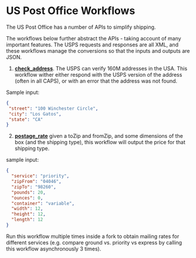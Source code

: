 # US Post Office Workflows

The US Post Office has a number of APIs to simplify shipping.

The workflows below further abstract the APIs - taking account of many important features. The USPS requests and responses are all XML, and these workflows manage the conversions so that the inputs and outputs are JSON.

1. [**check_address**](https://github.com/conductor-sdk/conductor-examples/blob/main/US_post_office/check_address.json).  The USPS can verify 160M addresses in the USA.  This workflow wither either respond with the USPS version of the address (often in all CAPS), or with an error that the address was not found.

Sample input:

 ```json
{
  "street": "100 Winchester Circle",
  "city": "Los Gatos",
  "state": "CA"
}
 ```


2. [**postage_rate**](https://github.com/conductor-sdk/conductor-examples/blob/main/US_post_office/postage_rate.json) given a toZip and fromZip, and some dimensions of the box (and the shipping type), this workflow will output the price for that shipping type.

sample input:
```json
{
  "service": "priority",
  "zipFrom": "04046",
  "zipTo": "98260",
  "pounds": 20,
  "ounces": 0,
  "container": "variable",
  "width": 12,
  "height": 12,
  "length": 12
}
```

Run this workflow multiple times inside a fork to obtain mailing rates for different services (e.g. compare ground vs. priority vs express by calling this workflow asynchronously 3 times).
